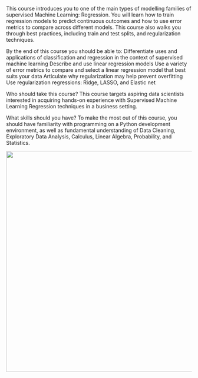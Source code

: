 This course introduces you to one of the main types of modelling families of supervised Machine Learning: Regression. You will learn how to train regression models to predict continuous outcomes and how to use error metrics to compare across different models. This course also walks you through best practices, including train and test splits, and regularization techniques.


By the end of this course you should be able to:
Differentiate uses and applications of classification and regression in the context of supervised machine learning 
Describe and use linear regression models
Use a variety of error metrics to compare and select a linear regression model that best suits your data
Articulate why regularization may help prevent overfitting
Use regularization regressions: Ridge, LASSO, and Elastic net
 
Who should take this course?
This course targets aspiring data scientists interested in acquiring hands-on experience  with Supervised Machine Learning Regression techniques in a business setting.
 
What skills should you have?
To make the most out of this course, you should have familiarity with programming on a Python development environment, as well as fundamental understanding of Data Cleaning, Exploratory Data Analysis, Calculus, Linear Algebra, Probability, and Statistics.


<div align="center">
<img src="https://user-images.githubusercontent.com/87787728/179527852-33b91135-5881-4d2a-b75d-1a00da5b43e6.png" width="600px" />
</div>
